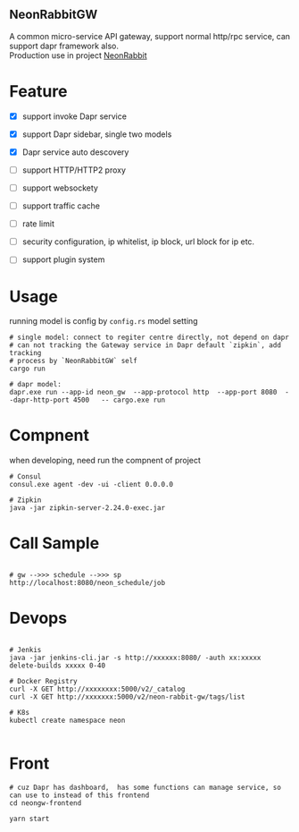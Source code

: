 NeonRabbitGW
-------------------

A common micro-service API gateway, support normal http/rpc service, can support dapr framework also. </br>
Production use in project [NeonRabbit](https://github.com/halokid/NeonRabbit) 

# Feature

- [x] support invoke Dapr service 
- [x] support Dapr sidebar, single two models
- [x] Dapr service auto descovery
- [ ] support HTTP/HTTP2 proxy
- [ ] support websockety
- [ ] support traffic cache 
- [ ] rate limit
- [ ] security configuration, ip whitelist, ip block, url block for ip etc.
- [ ] support plugin system



# Usage
running model is config by `config.rs` model setting
```shell
# single model: connect to regiter centre directly, not depend on dapr
# can not tracking the Gateway service in Dapr default `zipkin`, add tracking
# process by `NeonRabbitGW` self
cargo run

# dapr model:
dapr.exe run --app-id neon_gw  --app-protocol http  --app-port 8080  --dapr-http-port 4500   -- cargo.exe run

```

# Compnent
when developing, need run the compnent of project

```shell
# Consul
consul.exe agent -dev -ui -client 0.0.0.0

# Zipkin
java -jar zipkin-server-2.24.0-exec.jar
```


# Call Sample

```shell

# gw -->>> schedule -->>> sp
http://localhost:8080/neon_schedule/job

```

# Devops

```shell

# Jenkis
java -jar jenkins-cli.jar -s http://xxxxxx:8080/ -auth xx:xxxxx  delete-builds xxxxx 0-40

# Docker Registry
curl -X GET http://xxxxxxxx:5000/v2/_catalog
curl -X GET http://xxxxxxx:5000/v2/neon-rabbit-gw/tags/list

# K8s
kubectl create namespace neon


```


# Front
```shell 
# cuz Dapr has dashboard,  has some functions can manage service, so can use to instead of this frontend
cd neongw-frontend

yarn start

```



